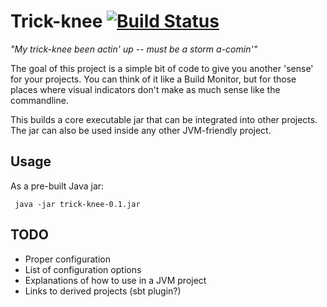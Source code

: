Trick-knee  [![Build Status](https://travis-ci.org/jasonklarsen/trick-knee.png?branch=master)](https://travis-ci.org/jasonklarsen/trick-knee)
==========
*"My trick-knee been actin' up -- must be a storm a-comin'"*

The goal of this project is a simple bit of code to give you another 'sense' for your projects. You can think of it like a Build Monitor, but for those places where visual indicators don't make as much sense like the commandline.

This builds a core executable jar that can be integrated into other projects. The jar can also be used inside any other JVM-friendly project.

Usage
-----

As a pre-built Java jar:

     java -jar trick-knee-0.1.jar

TODO
----

- Proper configuration
- List of configuration options
- Explanations of how to use in a JVM project
- Links to derived projects (sbt plugin?)